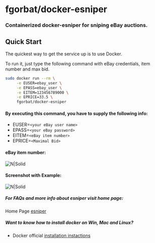 # fgorbat/docker-esniper

### Containerized docker-esniper for sniping eBay auctions.

## Quick Start

The quickest way to get the service up is to use Docker.

To run it, just type the following command with eBay credentials, item number and max bid.

```sh
sudo docker run --rm \
     -e EUSER=ebay_user \
     -e EPASS=ebay_user \
     -e EITEM=123456789000 \
     -e EPRICE=33.5 \
     fgorbat/docker-esniper
```

#### By executing this command, you have to supply the following info:

* EUSER=`<your eBay user name>`
* EPASS=`<your eBay password>`
* EITEM=`<eBay item number>`
* EPRICE=`<Maximal Bid>`


#### eBay item number: 
![N|Solid](https://s23.postimg.org/xq520k84r/example1.png)

#### Screenshot with Example:
![N|Solid](https://s30.postimg.org/dkf43ia2p/esniper_docker_example.png)

##### For FAQs and more info about esniper visit home page:
Home Page [esniper](http://esniper.sourceforge.net/index.html)

##### Want to know how to install docker on Win, Mac and Linux?
* Docker official [installation instactions](https://docs.docker.com/engine/installation/)
